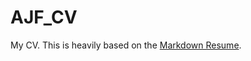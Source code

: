 AJF_CV
======

My CV. This is heavily based on the
[Markdown Resume](https://github.com/mszep/pandoc_resume).
